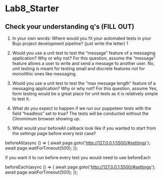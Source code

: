 # Lab8_Starter

## Check your understanding q's (FILL OUT)
1. In your own words: Where would you fit your automated tests in your Bujo project development pipeline? (just write the letter)
1

2. Would you use a unit test to test the “message” feature of a messaging application? Why or why not? For this question, assume the “message” feature allows a user to write and send a message to another user.
No, unit testing is meant for testing small and discrete features not for monolithic ones like messaging.

3. Would you use a unit test to test the “max message length” feature of a messaging application? Why or why not? For this question, assume Yes, form testing would be a great place for unit tests as it is relatively simple to test it.

4. What do you expect to happen if we run our puppeteer tests with the field “headless” set to true?
The tests will be conducted without the Chromimum browser showing up. 

5. What would your beforeAll callback look like if you wanted to start from the settings page before every test case?

  beforeAll(async () => {
    await page.goto('http://127.0.0.1:5500/#settings');
    await page.waitForTimeout(500);
  });

  if you want it to run before every test you would need to use beforeEach

  beforeEach(async () => {
    await page.goto('http://127.0.0.1:5500/#settings');
    await page.waitForTimeout(500);
  });

